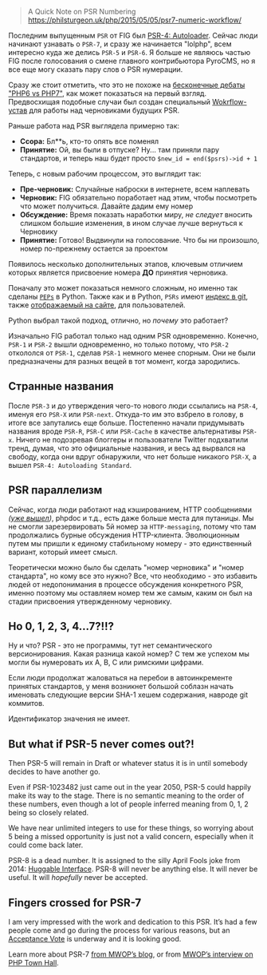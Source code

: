 >A Quick Note on PSR Numbering
https://philsturgeon.uk/php/2015/05/05/psr7-numeric-workflow/


Последним выпущенным `PSR` от FIG был [PSR-4: Autoloader](http://www.php-fig.org/psr/psr-4/). Сейчас люди начинают узнавать о `PSR-7`, и сразу же начинается "lolphp", всем интересно куда же делись `PSR-5` и `PSR-6`. Я больше не являюсь частью FIG после голосования о смене главного контрибьютора PyroCMS, но я все еще могу сказать пару слов о PSR нумерации.

Сразу же стоит отметить, что это не похоже на [бесконечные дебаты "PHP6 vs PHP7"](https://philsturgeon.uk/php/2014/07/23/neverending-muppet-debate-of-php-6-v-php-7/), как может показаться на первый взгляд. Предвосхищая подобные случаи был создан специальный [Wokrflow-устав](https://github.com/php-fig/fig-standards/blob/master/bylaws/004-psr-workflow.md) для работы над черновиками будущих PSR.

Раньше работа над PSR выглядела примерно так:

* **Ссора:** Бл**ь, кто-то опять все поменял
* **Принятие:** Ой, вы были в отпуске? Ну... там приняли пару стандартов, и теперь наш будет просто `$new_id = end($psrs)->id + 1`

Теперь, с новым рабочим процессом, это выглядит так:

* **Пре-черновик:** Случайные наброски в интернете, всем наплевать
* **Черновик:** FIG обязательно поработает над этим, чтобы посмотреть что может получиться. Давайте дадим ему номер
* **Обсуждение:** Время показать наработки миру, _не следует_ вносить слишком большие изменения, в ином случае лучше вернуться к Черновику
* **Принятие:** Готово! Выдвинули на голосование. Что бы ни произошло, номер по-прежнему остается за проектом

Появилось несколько дополнительных этапов, ключевым отличием которых является присвоение номера **ДО** принятия черновика.

Поначалу это может показаться немного сложным, но именно так сделаны [`PEPs`](https://www.python.org/dev/peps/) в Python. Также как и в Python, `PSRs` имеют [индекс в git](https://github.com/php-fig/fig-standards/blob/master/index.md), также [отображаемый на сайте](http://www.php-fig.org/psr/), для пользователей.

Python выбрал такой подход, отлично, но _почему_ это работает?

Изначально FIG работал только над одним PSR одновременно. Конечно, `PSR-1` и `PSR-2` вышли одновременно, но только потому, что `PSR-2` откололся от `PSR-1`, сделав `PSR-1` немного менее спорным. Они не были предназначены для разных вещей в тот момент, когда зародились.

## Странные названия

После `PSR-3` и до утверждения чего-то нового люди ссылались на `PSR-4`, именуя его `PSR-X` или `PSR-next`. Откуда-то им это взбрело в голову, в итоге все запутались еще больше. Постепенно начали придумывать названия вроде `PSR-R`, `PSR-C` или `PSR-Cache` в качестве альтернативы `PSR-x`. Ничего не подозревая блоггеры и пользователи Twitter подхватили тренд, думая, что это официальные названия, и весь ад вырвался на свободу, когда они вдруг обнаружили, что нет больше никакого `PSR-X`, а вышел `PSR-4: Autoloading Standard`.

## PSR параллелизм

Сейчас, когда люди работают над кэшированием, HTTP сообщениями _([уже вышел](http://habrahabr.ru/post/258423/))_, phpdoc и т.д., есть даже больше места для путаницы. Мы не смогли зарезервировать 5й номер за `HTTP-messaging`, потому что там продолжались бурные обсуждения HTTP-клиента. Эволюционным путем мы пришли к единому стабильному номеру - это единственный вариант, который имеет смысл.

Теоретически можно было бы сделать "номер черновика" и "номер стандарта", но кому все это нужно? Все, что необходимо - это избавить людей от недопонимания в процессе обсуждения конкретного PSR, именно поэтому мы оставляем номер тем же самым, каким он был на стадии присвоения утвержденному черновику.

## Но 0, 1, 2, 3, 4…7?!!?

Ну и что? PSR - это не программы, тут нет семантического версионирования. Какая разница какой номер? С тем же успехом мы могли бы нумеровать их A, B, C или римскими цифрами.

Если люди продолжат жаловаться на перебои в автоинкременте принятых стандартов, у меня возникнет большой соблазн начать именовать следующие версии SHA-1 хешем содержания, навроде git коммитов.

Идентификатор значения не имеет.

## But what if PSR-5 never comes out?!

Then PSR-5 will remain in Draft or whatever status it is in until somebody decides to have another go.

Even if PSR-1023482 just came out in the year 2050, PSR-5 could happily make its way to the stage. There is no semantic meaning to the order of these numbers, even though a lot of people inferred meaning from 0, 1, 2 being so closely related.

We have near unlimited integers to use for these things, so worrying about 5 being a missed opportunity is just not a valid concern, especially when it could come back later.

PSR-8 is a dead number. It is assigned to the silly April Fools joke from 2014: [Huggable Interface](https://github.com/php-fig/fig-standards/blob/master/proposed/psr-8-hug/psr-8-hug.md). PSR-8 will never be anything else. It will never be useful. It will _hopefully_ never be accepted.

## Fingers crossed for PSR-7

I am very impressed with the work and dedication to this PSR. It’s had a few people come and go during the process for various reasons, but an [Acceptance Vote](https://groups.google.com/forum/#!topic/php-fig/0baLqR6Rvcg) is underway and it is looking good.

Learn more about PSR-7 [from MWOP’s blog](http://mwop.net/blog/2015-01-08-on-http-middleware-and-psr-7.html), or from [MWOP’s interview on PHP Town Hall](http://phptownhall.com/blog/2015/02/02/episode-36-psr-7-the-world-of-tomorrow/).